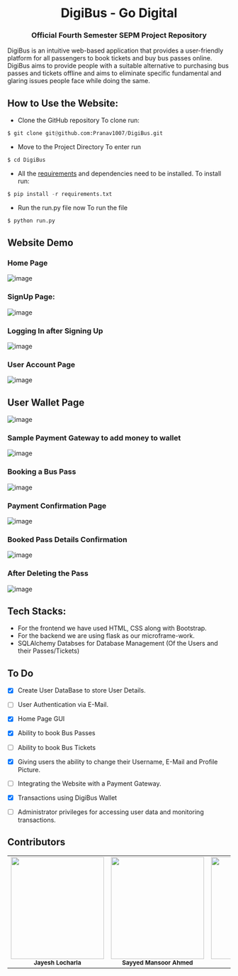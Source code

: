 <h1 align="center"> DigiBus - Go Digital </h1>
<h3 align="center"> Official Fourth Semester SEPM Project Repository </h3>
  

DigiBus is an intuitive web-based application that provides a user-friendly platform for all passengers to book tickets and buy bus passes online.
DigiBus aims to provide people with a suitable alternative to purchasing bus passes and tickets offline and aims to eliminate specific fundamental and glaring issues people face while doing the same.

## How to Use the Website:
- Clone the GitHub repository
To clone run:
```python
$ git clone git@github.com:Pranav1007/DigiBus.git
```

- Move to the Project Directory
To enter run
```python
$ cd DigiBus
```

- All the [requirements](requirements.txt) and dependencies need to be installed. 
To install run:
```python
$ pip install -r requirements.txt
```

- Run the run.py file now
To run the file
```python
$ python run.py
```

## Website Demo

### Home Page
![image](https://user-images.githubusercontent.com/70643852/116508446-07627b00-a8df-11eb-9c79-0e39811165ac.png)

### SignUp Page:
![image](https://user-images.githubusercontent.com/70643852/116508469-15180080-a8df-11eb-88a5-a2350aff65d5.png)

### Logging In after Signing Up
![image](https://user-images.githubusercontent.com/70643852/116508768-ad15ea00-a8df-11eb-8682-cb0789001519.png)

### User Account Page
![image](https://user-images.githubusercontent.com/70643852/116508574-4d1f4380-a8df-11eb-9e97-8ef59cb400ea.png)

## User Wallet Page
![image](https://user-images.githubusercontent.com/70643852/116508970-15fd6200-a8e0-11eb-967e-7dccaf831599.png)

### Sample Payment Gateway to add money to wallet
![image](https://user-images.githubusercontent.com/70643852/116509047-39281180-a8e0-11eb-9c88-c2b54dac8f71.png)

### Booking a Bus Pass
![image](https://user-images.githubusercontent.com/70643852/116509239-99b74e80-a8e0-11eb-9550-62d24a0cc3c1.png)

### Payment Confirmation Page
![image](https://user-images.githubusercontent.com/70643852/116509291-a9cf2e00-a8e0-11eb-959c-cb15ccfcdb77.png)

### Booked Pass Details Confirmation
![image](https://user-images.githubusercontent.com/70643852/116509344-bd7a9480-a8e0-11eb-8f39-88f656c18e20.png)

### After Deleting the Pass
![image](https://user-images.githubusercontent.com/70643852/116509384-cec3a100-a8e0-11eb-9423-f34db5f753c6.png)


## Tech Stacks:
* For the frontend we have used HTML, CSS along with Bootstrap.
* For the backend we are using flask as our microframe-work.
* SQLAlchemy Databses for Database Management (Of the Users and their Passes/Tickets)

## To Do

- [x] Create User DataBase to store User Details.
- [ ] User Authentication via E-Mail.
- [x] Home Page GUI
- [x] Ability to book Bus Passes
- [ ] Ability to book Bus Tickets
- [x] Giving users the ability to change their Username, E-Mail and Profile Picture.
- [ ] Integrating the Website with a Payment Gateway.
- [x] Transactions using DigiBus Wallet
- [ ] Administrator privileges for accessing user data and monitoring transactions.


## Contributors

<table>
  <tr>
   <td align="center"><img src="https://github.com/Pranav1007/DigiBus/blob/main/Images/jayesh.png" width="210px;" height="230px;" alt=""/><br /><sub><b>Jayesh Locharla</b></sub></a><br />
</td>
   <td align="center"><img src="https://github.com/Pranav1007/DigiBus/blob/main/Images/mansoor.png" width="210px;" height="230px;"  alt=""/><br/><sub><b>Sayyed Mansoor Ahmed</b></sub></a><br />
</td>
   <td align="center"><img src="https://github.com/Pranav1007/DigiBus/blob/main/Images/pranav.png" width="210px"; height="230px;" alt=""/><br /><sub><b>Pranav B Kashyap</b></sub></a><br />
</td>
    </tr>
    </table>
